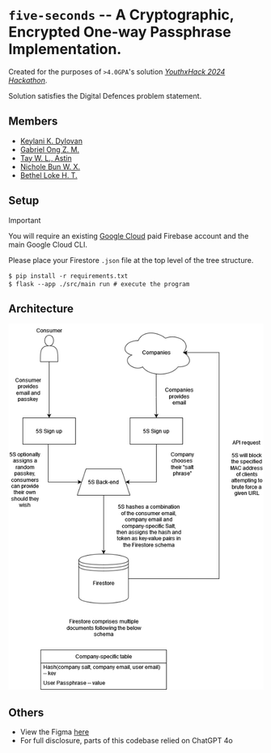 # `five-seconds` -- A Cryptographic, Encrypted One-way Passphrase Implementation.

Created for the purposes of `>4.0GPA`'s solution [*YouthxHack 2024 Hackathon*](https://www.cyberyouth.sg/events/youthxhack-2024-total-defence-edition).  
  
Solution satisfies the Digital Defences problem statement.

## Members

* [Keylani K. Dylovan](https://www.linkedin.com/in/kkdylovan/)
* [Gabriel Ong Z. M.](https://www.linkedin.com/in/gabriel-zmong/)
* [Tay W. L., Astin](https://www.linkedin.com/in/astintay/)
* [Nichole Bun W. X.](https://www.linkedin.com/in/nicholebun/)
* [Bethel Loke H. T.](https://www.linkedin.com/in/bethloke/)

## Setup

> [!IMPORTANT]
> You will require an existing [Google Cloud](https://cloud.google.com/) paid Firebase account and the main Google Cloud CLI.

Please place your Firestore `.json` file at the top level of the tree structure.

```console
$ pip install -r requirements.txt
$ flask --app ./src/main run # execute the program
```

## Architecture

![](./asset/architecture.png)

## Others

* View the Figma [here](https://www.figma.com/design/XzFdS140osFXyViaS5b4UQ/5seconds?node-id=4-4&t=WruDP8313mYz1D5T-1)
* For full disclosure, parts of this codebase relied on ChatGPT 4o
